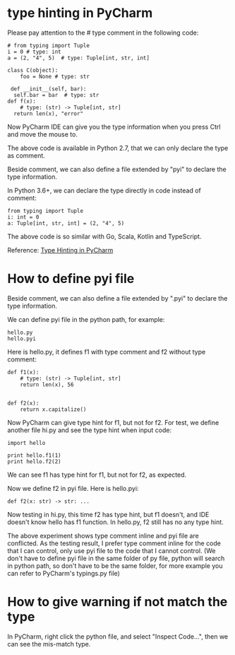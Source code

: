 # type hinting in PyCharm
Please pay attention to the # type comment in the following code:

```
# from typing import Tuple
i = 0 # type: int
a = (2, "4", 5)  # type: Tuple[int, str, int]

class C(object):
    foo = None # type: str

 def __init__(self, bar):
  self.bar = bar  # type: str
def f(x):
    # type: (str) -> Tuple[int, str]
  return len(x), "error"
```
Now PyCharm IDE can give you the type information when you press Ctrl and move the mouse to.

The above code is available in Python 2.7, that we can only declare the type as comment.

Beside comment, we can also define a file extended by "pyi" to declare the type information.

In Python 3.6+, we can declare the type directly in code instead of comment:
```
from typing import Tuple
i: int = 0
a: Tuple[int, str, int] = (2, "4", 5)
```
The above code is so similar with Go, Scala, Kotlin and TypeScript.

Reference: [Type Hinting in PyCharm](https://www.jetbrains.com/help/pycharm/type-hinting-in-product.html)

# How to define pyi file
Beside comment, we can also define a file extended by ".pyi" to declare the type information.

We can define pyi file in the python path, for example:
```
hello.py
hello.pyi
```
Here is hello.py, it defines f1 with type comment and f2 without type comment:
```
def f1(x):
    # type: (str) -> Tuple[int, str]
    return len(x), 56


def f2(x):
    return x.capitalize()
```
Now PyCharm can give type hint for f1, but not for f2. For test, we define another file hi.py and see the type hint when input code:
```
import hello

print hello.f1(1)
print hello.f2(2)
```
We can see f1 has type hint for f1, but not for f2, as expected.

Now we define f2 in pyi file. Here is hello.pyi:
```
def f2(x: str) -> str: ...
```
Now testing in hi.py, this time f2 has type hint, but f1 doesn't, and IDE doesn't know hello has f1 function. In hello.py, f2 still has no any type hint.

The above experiment shows type comment inline and pyi file are conflicted. As the testing result, I prefer type comment inline for the code that I can control, only use pyi file to the code that I cannot control. (We don't have to define pyi file in the same folder of py file, python will search in python path, so don't have to be the same folder, for more example you can refer to PyCharm's typings.py file)

# How to give warning if not match the type
In PyCharm, right click the python file, and select "Inspect Code...", then we can see the mis-match type.

